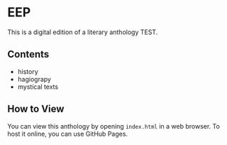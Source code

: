 # EEP

This is a digital edition of a literary anthology TEST. 

## Contents
- history
- hagiograpy
- mystical texts

## How to View
You can view this anthology by opening `index.html` in a web browser. 
To host it online, you can use GitHub Pages.
